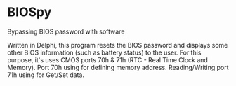 # BIOSpy
Bypassing BIOS password with software

Written in Delphi, this program resets the BIOS password and displays some other BIOS information (such as battery status) to the user.
For this purpose, it's uses CMOS ports 70h & 71h (RTC - Real Time Clock and Memory). Port 70h using for defining memory address. Reading/Writing port 71h using for Get/Set data.
